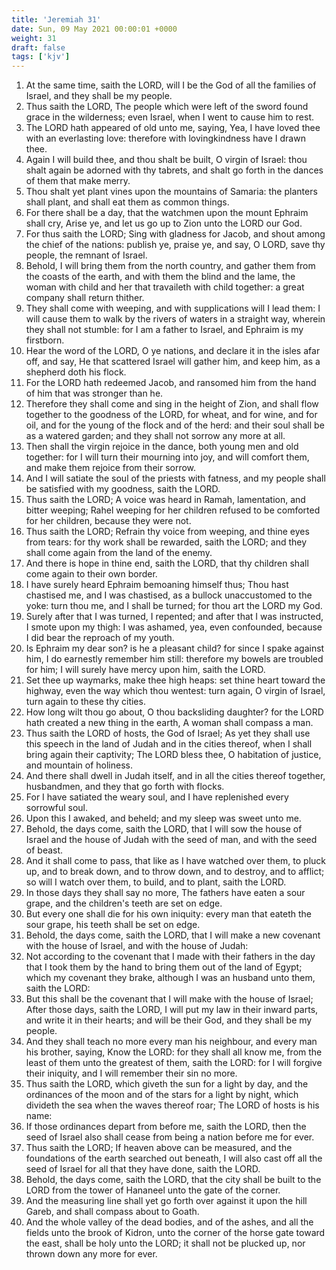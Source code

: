 ```yaml
---
title: 'Jeremiah 31'
date: Sun, 09 May 2021 00:00:01 +0000
weight: 31
draft: false
tags: ['kjv'] 
---
```


1. At the same time, saith the LORD, will I be the God of all the families of Israel, and they shall be my people.
2. Thus saith the LORD, The people which were left of the sword found grace in the wilderness; even Israel, when I went to cause him to rest.
3. The LORD hath appeared of old unto me, saying, Yea, I have loved thee with an everlasting love: therefore with lovingkindness have I drawn thee.
4. Again I will build thee, and thou shalt be built, O virgin of Israel: thou shalt again be adorned with thy tabrets, and shalt go forth in the dances of them that make merry.
5. Thou shalt yet plant vines upon the mountains of Samaria: the planters shall plant, and shall eat them as common things.
6. For there shall be a day, that the watchmen upon the mount Ephraim shall cry, Arise ye, and let us go up to Zion unto the LORD our God.
7. For thus saith the LORD; Sing with gladness for Jacob, and shout among the chief of the nations: publish ye, praise ye, and say, O LORD, save thy people, the remnant of Israel.
8. Behold, I will bring them from the north country, and gather them from the coasts of the earth, and with them the blind and the lame, the woman with child and her that travaileth with child together: a great company shall return thither.
9. They shall come with weeping, and with supplications will I lead them: I will cause them to walk by the rivers of waters in a straight way, wherein they shall not stumble: for I am a father to Israel, and Ephraim is my firstborn.
10. Hear the word of the LORD, O ye nations, and declare it in the isles afar off, and say, He that scattered Israel will gather him, and keep him, as a shepherd doth his flock.
11. For the LORD hath redeemed Jacob, and ransomed him from the hand of him that was stronger than he.
12. Therefore they shall come and sing in the height of Zion, and shall flow together to the goodness of the LORD, for wheat, and for wine, and for oil, and for the young of the flock and of the herd: and their soul shall be as a watered garden; and they shall not sorrow any more at all.
13. Then shall the virgin rejoice in the dance, both young men and old together: for I will turn their mourning into joy, and will comfort them, and make them rejoice from their sorrow.
14. And I will satiate the soul of the priests with fatness, and my people shall be satisfied with my goodness, saith the LORD.
15. Thus saith the LORD; A voice was heard in Ramah, lamentation, and bitter weeping; Rahel weeping for her children refused to be comforted for her children, because they were not.
16. Thus saith the LORD; Refrain thy voice from weeping, and thine eyes from tears: for thy work shall be rewarded, saith the LORD; and they shall come again from the land of the enemy.
17. And there is hope in thine end, saith the LORD, that thy children shall come again to their own border.
18. I have surely heard Ephraim bemoaning himself thus; Thou hast chastised me, and I was chastised, as a bullock unaccustomed to the yoke: turn thou me, and I shall be turned; for thou art the LORD my God.
19. Surely after that I was turned, I repented; and after that I was instructed, I smote upon my thigh: I was ashamed, yea, even confounded, because I did bear the reproach of my youth.
20. Is Ephraim my dear son? is he a pleasant child? for since I spake against him, I do earnestly remember him still: therefore my bowels are troubled for him; I will surely have mercy upon him, saith the LORD.
21. Set thee up waymarks, make thee high heaps: set thine heart toward the highway, even the way which thou wentest: turn again, O virgin of Israel, turn again to these thy cities.
22. How long wilt thou go about, O thou backsliding daughter? for the LORD hath created a new thing in the earth, A woman shall compass a man.
23. Thus saith the LORD of hosts, the God of Israel; As yet they shall use this speech in the land of Judah and in the cities thereof, when I shall bring again their captivity; The LORD bless thee, O habitation of justice, and mountain of holiness.
24. And there shall dwell in Judah itself, and in all the cities thereof together, husbandmen, and they that go forth with flocks.
25. For I have satiated the weary soul, and I have replenished every sorrowful soul.
26. Upon this I awaked, and beheld; and my sleep was sweet unto me.
27. Behold, the days come, saith the LORD, that I will sow the house of Israel and the house of Judah with the seed of man, and with the seed of beast.
28. And it shall come to pass, that like as I have watched over them, to pluck up, and to break down, and to throw down, and to destroy, and to afflict; so will I watch over them, to build, and to plant, saith the LORD.
29. In those days they shall say no more, The fathers have eaten a sour grape, and the children's teeth are set on edge.
30. But every one shall die for his own iniquity: every man that eateth the sour grape, his teeth shall be set on edge.
31. Behold, the days come, saith the LORD, that I will make a new covenant with the house of Israel, and with the house of Judah:
32. Not according to the covenant that I made with their fathers in the day that I took them by the hand to bring them out of the land of Egypt; which my covenant they brake, although I was an husband unto them, saith the LORD:
33. But this shall be the covenant that I will make with the house of Israel; After those days, saith the LORD, I will put my law in their inward parts, and write it in their hearts; and will be their God, and they shall be my people.
34. And they shall teach no more every man his neighbour, and every man his brother, saying, Know the LORD: for they shall all know me, from the least of them unto the greatest of them, saith the LORD: for I will forgive their iniquity, and I will remember their sin no more.
35. Thus saith the LORD, which giveth the sun for a light by day, and the ordinances of the moon and of the stars for a light by night, which divideth the sea when the waves thereof roar; The LORD of hosts is his name:
36. If those ordinances depart from before me, saith the LORD, then the seed of Israel also shall cease from being a nation before me for ever.
37. Thus saith the LORD; If heaven above can be measured, and the foundations of the earth searched out beneath, I will also cast off all the seed of Israel for all that they have done, saith the LORD.
38. Behold, the days come, saith the LORD, that the city shall be built to the LORD from the tower of Hananeel unto the gate of the corner.
39. And the measuring line shall yet go forth over against it upon the hill Gareb, and shall compass about to Goath.
40. And the whole valley of the dead bodies, and of the ashes, and all the fields unto the brook of Kidron, unto the corner of the horse gate toward the east, shall be holy unto the LORD; it shall not be plucked up, nor thrown down any more for ever.
